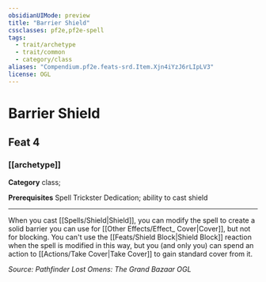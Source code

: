 ```yaml
---
obsidianUIMode: preview
title: "Barrier Shield"
cssclasses: pf2e,pf2e-spell
tags:
  - trait/archetype
  - trait/common
  - category/class
aliases: "Compendium.pf2e.feats-srd.Item.Xjn4iYzJ6rLIpLV3"
license: OGL
---
```

# Barrier Shield
## Feat 4
### [[archetype]]

**Category** class; 



**Prerequisites** Spell Trickster Dedication; ability to cast shield
* * *
When you cast [[Spells/Shield|Shield]], you can modify the spell to create a solid barrier you can use for [[Other Effects/Effect_ Cover|Cover]], but not for blocking. You can't use the [[Feats/Shield Block|Shield Block]] reaction when the spell is modified in this way, but you (and only you) can spend an action to [[Actions/Take Cover|Take Cover]] to gain standard cover from it.

*Source: Pathfinder Lost Omens: The Grand Bazaar*
*OGL*